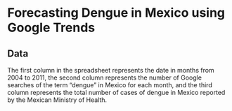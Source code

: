 
# Forecasting Dengue in Mexico using Google Trends

## Data
The first column in the spreadsheet represents the date in months from 2004 to 2011, the second column represents the number of Google searches of the term “dengue” in Mexico for each month, and the third column represents the total number of cases of dengue in
Mexico reported by the Mexican Ministry of Health. 
